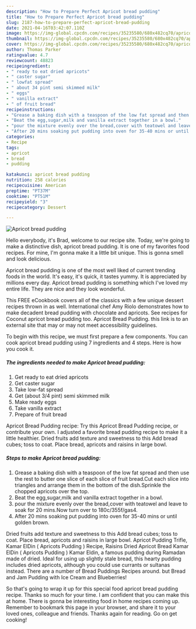 ```yaml
---
description: "How to Prepare Perfect Apricot bread pudding"
title: "How to Prepare Perfect Apricot bread pudding"
slug: 2187-how-to-prepare-perfect-apricot-bread-pudding
date: 2021-04-16T03:42:07.110Z
image: https://img-global.cpcdn.com/recipes/35235580/680x482cq70/apricot-bread-pudding-recipe-main-photo.jpg
thumbnail: https://img-global.cpcdn.com/recipes/35235580/680x482cq70/apricot-bread-pudding-recipe-main-photo.jpg
cover: https://img-global.cpcdn.com/recipes/35235580/680x482cq70/apricot-bread-pudding-recipe-main-photo.jpg
author: Thomas Parker
ratingvalue: 4.7
reviewcount: 48823
recipeingredient:
- " ready to eat dried apricots"
- " caster sugar"
- " lowfat spread"
- " about 34 pint semi skimmed milk"
- " eggs"
- " vanilla extract"
- " of fruit bread"
recipeinstructions:
- "Grease a baking dish with a teaspoon of the low fat spread and then use the rest to butter one slice of each slice of fruit  bread.Cut each slice into triangles and arrange them in the bottom of the dish.Sprinkle the chopped apricots over the top."
- "Beat the egg,sugar,milk and vanilla extract together in a bowl."
- "pour the mixture evenly over the bread,cover with teatowel and leave to soak  for 20 mins.Now turn over to 180c/355f/gas4."
- "After 20 mins soaking put pudding into oven for 35-40 mins or until golden brown."
categories:
- Recipe
tags:
- apricot
- bread
- pudding

katakunci: apricot bread pudding 
nutrition: 258 calories
recipecuisine: American
preptime: "PT37M"
cooktime: "PT51M"
recipeyield: "3"
recipecategory: Dessert

---
```



![Apricot bread pudding](https://img-global.cpcdn.com/recipes/35235580/680x482cq70/apricot-bread-pudding-recipe-main-photo.jpg)

Hello everybody, it's Brad, welcome to our recipe site. Today, we're going to make a distinctive dish, apricot bread pudding. It is one of my favorites food recipes. For mine, I'm gonna make it a little bit unique. This is gonna smell and look delicious.

Apricot bread pudding is one of the most well liked of current trending foods in the world. It's easy, it's quick, it tastes yummy. It is appreciated by millions every day. Apricot bread pudding is something which I've loved my entire life. They are nice and they look wonderful.

This FREE eCookbook covers all of the classics with a few unique dessert recipes thrown in as well. International chef Amy Riolo demonstrates how to make decadent bread pudding with chocolate and apricots. See recipes for Coconut apricot bread pudding too. Apricot Bread Pudding. this link is to an external site that may or may not meet accessibility guidelines.


To begin with this recipe, we must first prepare a few components. You can cook apricot bread pudding using 7 ingredients and 4 steps. Here is how you cook it.

<!--inarticleads1-->

##### The ingredients needed to make Apricot bread pudding:

1. Get  ready to eat dried apricots
1. Get  caster sugar
1. Take  low-fat spread
1. Get  (about 3/4 pint) semi skimmed milk
1. Make ready  eggs
1. Take  vanilla extract
1. Prepare  of fruit bread


Apricot Bread Pudding recipe: Try this Apricot Bread Pudding recipe, or contribute your own. I adjusted a favorite bread pudding recipe to make it a little healthier. Dried fruits add texture and sweetness to this Add bread cubes; toss to coat. Place bread, apricots and raisins in large bowl. 

<!--inarticleads2-->

##### Steps to make Apricot bread pudding:

1. Grease a baking dish with a teaspoon of the low fat spread and then use the rest to butter one slice of each slice of fruit  bread.Cut each slice into triangles and arrange them in the bottom of the dish.Sprinkle the chopped apricots over the top.
1. Beat the egg,sugar,milk and vanilla extract together in a bowl.
1. pour the mixture evenly over the bread,cover with teatowel and leave to soak  for 20 mins.Now turn over to 180c/355f/gas4.
1. After 20 mins soaking put pudding into oven for 35-40 mins or until golden brown.


Dried fruits add texture and sweetness to this Add bread cubes; toss to coat. Place bread, apricots and raisins in large bowl. Apricot Pudding Trifle, Kamar ElDin ( Apricots Pudding ) Recipe, Raisins Dried Apricot Bread Kamar ElDin ( Apricots Pudding ) Kamar Eldin, a famous pudding during Ramadan made of dried. Ideal for using up slightly stale bread, this hearty pudding includes dried apricots, although you could use currants or sultanas instead. There are a number of Bread Puddings Recipes around. but Bread and Jam Pudding with Ice Cream and Blueberries! 

So that's going to wrap it up for this special food apricot bread pudding recipe. Thanks so much for your time. I am confident that you can make this at home. There is gonna be interesting food in home recipes coming up. Remember to bookmark this page in your browser, and share it to your loved ones, colleague and friends. Thanks again for reading. Go on get cooking!
